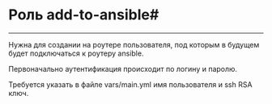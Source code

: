 # Роль add-to-ansible#

----------

Нужна для создании на роутере пользователя, под которым в будущем будет подключаться к роутеру ansible.

Первоначально аутентификация происходит по логину и паролю.

Требуется указать в файле vars/main.yml имя пользователя и ssh RSA ключ.
